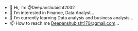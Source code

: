 - 👋 Hi, I’m @Deepanshubisht2002
- 👀 I’m interested in Finance, Data Analyst...
- 🌱 I’m currently learning Data analysis and business analysis...
- 📫 How to reach me Deepanshubisht170@gmail.com...

<!---
Deepanshubisht2002/Deepanshubisht2002 is a ✨ special ✨ repository because its `README.md` (this file) appears on your GitHub profile.
You can click the Preview link to take a look at your changes.
--->
